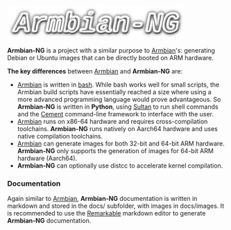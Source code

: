 ![Armbian-NG logo](docs/images/armbian-ng_logo1.png) 

**Armbian-NG** is a project with a similar purpose to [Armbian](https://www.armbian.com/)'s: generating Debian or Ubuntu images that can be directly booted on ARM hardware.

**The key differences** between [Armbian](https://www.armbian.com/) and **Armbian-NG** are:

- [Armbian](https://www.armbian.com/) is written in [bash](https://en.wikibooks.org/wiki/Bash_Shell_Scripting). While bash works well for small scripts, the Armbian build scripts have essentially reached a size where using a more advanced programming language would prove advantageous. So **Armbian-NG** is written in **Python**, using [Sultan](https://sultan.readthedocs.io/en/latest/) to run shell commands and the [Cement](https://builtoncement.com/) command-line framework to interface with the user.
- [Armbian](https://www.armbian.com/) runs on x86-64 hardware and requires cross-compilation toolchains. **Armbian-NG** runs natively on Aarch64 hardware and uses native compilation toolchains.
- [Armbian](https://www.armbian.com/) can generate images for both 32-bit and 64-bit ARM hardware. **Armbian-NG** only supports the generation of images for 64-bit ARM hardware (Aarch64).
- **Armbian-NG** can optionally use distcc to accelerate kernel compilation.

### Documentation

Again similar to [Armbian](https://www.armbian.com/), **Armbian-NG** documentation is written in markdown and stored in the docs/ subfolder, with images in docs/images. It is recommended to use the [Remarkable](https://remarkableapp.github.io/linux/download.html) markdown editor to generate **Armbian-NG** documentation.